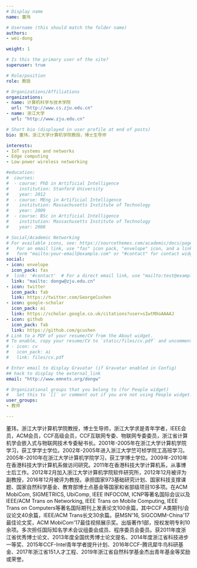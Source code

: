 ```yaml
---
# Display name
name: 董玮

# Username (this should match the folder name)
authors:
- wei-dong

weight: 1

# Is this the primary user of the site?
superuser: true

# Role/position
role: 教授

# Organizations/Affiliations
organizations:
- name: 计算机科学与技术学院
  url: "http://www.cs.zju.edu.cn"
- name: 浙江大学
  url: "http://www.zju.edu.cn"

# Short bio (displayed in user profile at end of posts)
bio: 董玮，浙江大学计算机学院教授，博士生导师

interests:
- IoT systems and networks
- Edge computing
- Low-power wireless networking

#education:
#  courses:
#  - course: PhD in Artificial Intelligence
#    institution: Stanford University
#    year: 2012
#  - course: MEng in Artificial Intelligence
#    institution: Massachusetts Institute of Technology
#    year: 2009
#  - course: BSc in Artificial Intelligence
#    institution: Massachusetts Institute of Technology
#    year: 2008

# Social/Academic Networking
# For available icons, see: https://sourcethemes.com/academic/docs/page-builder/#icons
#   For an email link, use "fas" icon pack, "envelope" icon, and a link in the
#   form "mailto:your-email@example.com" or "#contact" for contact widget.
social:
- icon: envelope
  icon_pack: fas
#  link: '#contact'  # For a direct email link, use "mailto:test@example.org".
  link: "mailto: dongw@zju.edu.cn"
- icon: twitter
  icon_pack: fab
  link: https://twitter.com/GeorgeCushen
- icon: google-scholar
  icon_pack: ai
  link: https://scholar.google.co.uk/citations?user=sIwtMXoAAAAJ
- icon: github
  icon_pack: fab
  link: https://github.com/gcushen
# Link to a PDF of your resume/CV from the About widget.
# To enable, copy your resume/CV to `static/files/cv.pdf` and uncomment the lines below.
# - icon: cv
#   icon_pack: ai
#   link: files/cv.pdf

# Enter email to display Gravatar (if Gravatar enabled in Config)
## hack to display the external_link
email: "http://www.emnets.org/dongw"

# Organizational groups that you belong to (for People widget)
#   Set this to `[]` or comment out if you are not using People widget.
user_groups:
- 教师

---
```


董玮，浙江大学计算机学院教授，博士生导师，浙江大学求是青年学者，IEEE会员，ACM会员，CCF高级会员，CCF互联网专委、物联网专委委员，浙江省计算机学会嵌入式与物联网技术专委秘书长。2001年-2005年在浙江大学计算机学院学习，获工学学士学位。2002年-2005年进入浙江大学竺可桢学院工高班学习。2005年-2010年在浙江大学计算机学院学习，获工学博士学位。2009年-2010年在香港科技大学计算机系做访问研究。2011年在香港科技大学计算机系，从事博士后工作。2012年2月加入浙江大学计算机学院软件研究所，2012年12月被评为副教授，2016年12月被评为教授。承担国家973基础研究计划、国家科技支撑课题、国家自然科学基金、教育部博士点基金等国家和省部级项目10多项。在ACM MobiCom, SIGMETRICS, UbiComp, IEEE INFOCOM, ICNP等著名国际会议以及IEEE/ACM Trans on Networking, IEEE Trans on Mobile Computing, IEEE Trans on Computers等著名国际期刊上发表论文100余篇，其中CCF A类期刊/会议论文40余篇，IEEE/ACM Trans长文30余篇。获MSN'16, SIGCOMM-China'17最佳论文奖，ACM MobiCom'17最佳视频展示奖。出版著作1部，授权发明专利10余项。多次担任国际知名学术会议组委会成员、程序委员会委员。获2011年度浙江省优秀博士论文、2013年度全国优秀博士论文提名、2014年度浙江省科技进步一等奖、2015年CCF-Intel青年学者提升计划、2016年CCF-腾讯犀牛鸟科研基金、2017年浙江省151人才工程、2019年浙江省自然科学基金杰出青年基金等奖励或荣誉。


